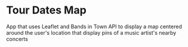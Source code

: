 # Tour Dates Map

App that uses Leaflet and Bands in Town API to display a map centered around the user's location that display pins of a music artist's nearby concerts
